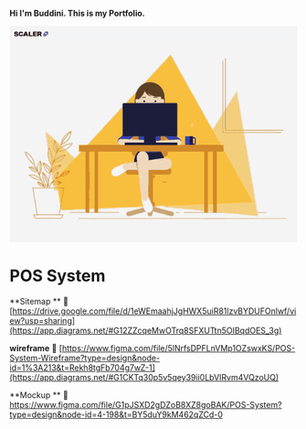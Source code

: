 **Hi I'm Buddini.  This is my Portfolio.**


![](assests/gif/img.gif) 

# POS System
**Sitemap **
🔗 [https://drive.google.com/file/d/1eWEmaahjJgHWX5uiR81lzvBYDUFOnlwf/view?usp=sharing](https://app.diagrams.net/#G12ZZcqeMwOTrq8SFXUTtn5OIBqdOES_3g)

**wireframe**
🔗 [https://www.figma.com/file/5lNrfsDPFLnVMp1OZswxKS/POS-System-Wireframe?type=design&node-id=1%3A213&t=Rekh8tgFb704g7wZ-1](https://app.diagrams.net/#G1CKTq30p5v5qey39ii0LbVIRvm4VQzoUQ)

**Mockup **
🔗 https://www.figma.com/file/G1pJSXD2gDZoB8XZ8goBAK/POS-System?type=design&node-id=4-198&t=BY5duY9kM462qZCd-0
